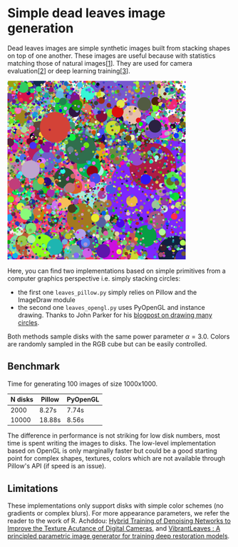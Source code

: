 # Simple dead leaves image generation

Dead leaves images are simple synthetic images built from stacking shapes on top of one another.
These images are useful because with statistics matching those of natural images[[1](https://arxiv.org/abs/math/0312035)]. They are used for camera evaluation[[2](https://standards.ieee.org/ieee/1858/6931/)] or deep learning training[[3](https://link.springer.com/chapter/10.1007/978-3-031-31975-4_24)].

<img src="dead_leaves.png" width=400>

Here, you can find two implementations based on simple primitives from a computer graphics perspective i.e. simply stacking circles:
- the first one `leaves_pillow.py` simply relies on Pillow and the ImageDraw module
- the second one `leaves_opengl.py` uses PyOpenGL and instance drawing. Thanks to John Parker for his [blogpost on drawing many circles](https://www.johnaparker.com/blog/circle-graphics).

Both methods sample disks with the same power parameter $\alpha = 3.0$. Colors are randomly sampled in the RGB cube but can be easily controlled.


## Benchmark

Time for generating 100 images of size 1000x1000.

| N disks | Pillow | PyOpenGL |
| --- | --- | --- |
| 2000    | 8.27s  | 7.74s    |
| 10000   | 18.88s | 8.56s    |

The difference in performance is not striking for low disk numbers, most time is spent writing the images to disks.
The low-level implementation based on OpenGL is only marginally faster but could be a good starting point for complex shapes, textures, colors which are not available through Pillow's API (if speed is an issue).

## Limitations

These implementations only support disks with simple color schemes (no gradients or complex blurs).
For more appearance parameters, we refer the reader to the work of R. Achddou: [Hybrid Training of Denoising Networks to Improve the Texture Acutance of Digital Cameras](https://github.com/rachddou/acutance_loss), and [VibrantLeaves : A principled parametric image generator for training deep restoration models](https://github.com/rachddou/DeadLeavesPlus).





